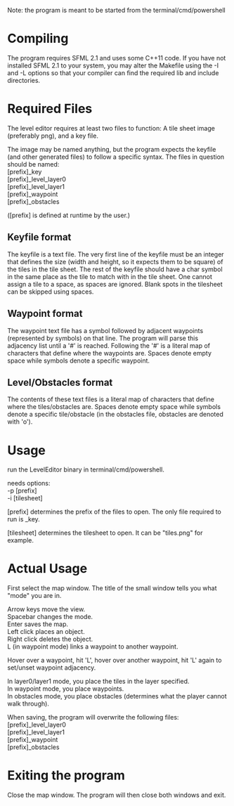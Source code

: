 Note: the program is meant to be started from the terminal/cmd/powershell

# Compiling

The program requires SFML 2.1 and uses some C++11 code.
If you have not installed SFML 2.1 to your system, you may alter the
Makefile using the -I and -L options so that your compiler can find
the required lib and include directories.

# Required Files

The level editor requires at least two files to function:
A tile sheet image (preferably png), and a key file.

The image may be named anything, but the program expects the keyfile (and
other generated files) to follow a specific syntax.
The files in question should be named:  
[prefix]_key  
[prefix]_level_layer0  
[prefix]_level_layer1  
[prefix]_waypoint  
[prefix]_obstacles

([prefix] is defined at runtime by the user.)

## Keyfile format

The keyfile is a text file.
The very first line of the keyfile must be an integer that defines the size
(width and height, so it expects them to be square) of the tiles in the tile
sheet.
The rest of the keyfile should have a char symbol in the same place as the
tile to match with in the tile sheet. One cannot assign a tile to a space,
as spaces are ignored. Blank spots in the tilesheet can be skipped using
spaces.

## Waypoint format

The waypoint text file has a symbol followed by adjacent waypoints
(represented by symbols) on that line. The program will parse this
adjacency list until a '#' is reached. Following the '#' is a literal
map of characters that define where the waypoints are. Spaces denote
empty space while symbols denote a specific waypoint.

## Level/Obstacles format

The contents of these text files is a literal map of characters that define
where the tiles/obstacles are. Spaces denote empty space while symbols denote
a specific tile/obstacle (in the obstacles file, obstacles are denoted with
'o').


# Usage

run the LevelEditor binary in terminal/cmd/powershell.

needs options:  
-p [prefix]  
-i [tilesheet]

[prefix] determines the prefix of the files to open.
The only file required to run is <prefix>_key.

[tilesheet] determines the tilesheet to open.
It can be "tiles.png" for example.

# Actual Usage

First select the map window.
The title of the small window tells you what "mode" you are in.

Arrow keys move the view.  
Spacebar changes the mode.  
Enter saves the map.  
Left click places an object.  
Right click deletes the object.  
L (in waypoint mode) links a waypoint to another waypoint.  


Hover over a waypoint, hit 'L', hover over another waypoint, hit 'L' again to set/unset waypoint adjacency.

In layer0/layer1 mode, you place the tiles in the layer specified.  
In waypoint mode, you place waypoints.  
In obstacles mode, you place obstacles (determines what the player cannot walk through).

When saving, the program will overwrite the following files:  
[prefix]_level_layer0  
[prefix]_level_layer1  
[prefix]_waypoint  
[prefix]_obstacles


# Exiting the program

Close the map window. The program will then close both windows and exit.
